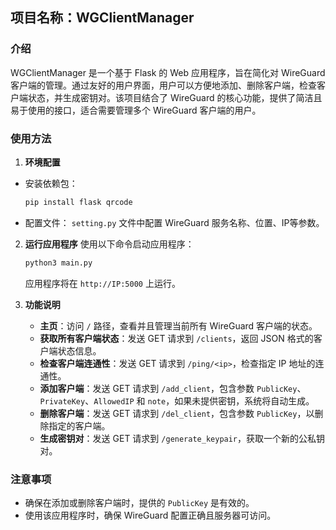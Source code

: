 ## 项目名称：WGClientManager

### 介绍
WGClientManager 是一个基于 Flask 的 Web 应用程序，旨在简化对 WireGuard 客户端的管理。通过友好的用户界面，用户可以方便地添加、删除客户端，检查客户端状态，并生成密钥对。该项目结合了 WireGuard 的核心功能，提供了简洁且易于使用的接口，适合需要管理多个 WireGuard 客户端的用户。

### 使用方法

1. **环境配置**
- 安装依赖包：
   ```bash
   pip install flask qrcode
   ```
  
- 配置文件：
`setting.py` 文件中配置 WireGuard 服务名称、位置、IP等参数。

2. **运行应用程序**
   使用以下命令启动应用程序：

   ```bash
   python3 main.py
   ```

   应用程序将在 `http://IP:5000` 上运行。

3. **功能说明**
   - **主页**：访问 `/` 路径，查看并且管理当前所有 WireGuard 客户端的状态。
   - **获取所有客户端状态**：发送 GET 请求到 `/clients`，返回 JSON 格式的客户端状态信息。
   - **检查客户端连通性**：发送 GET 请求到 `/ping/<ip>`，检查指定 IP 地址的连通性。
   - **添加客户端**：发送 GET 请求到 `/add_client`，包含参数 `PublicKey`、`PrivateKey`、`AllowedIP` 和 `note`，如果未提供密钥，系统将自动生成。
   - **删除客户端**：发送 GET 请求到 `/del_client`，包含参数 `PublicKey`，以删除指定的客户端。
   - **生成密钥对**：发送 GET 请求到 `/generate_keypair`，获取一个新的公私钥对。

### 注意事项
- 确保在添加或删除客户端时，提供的 `PublicKey` 是有效的。
- 使用该应用程序时，确保 WireGuard 配置正确且服务器可访问。

